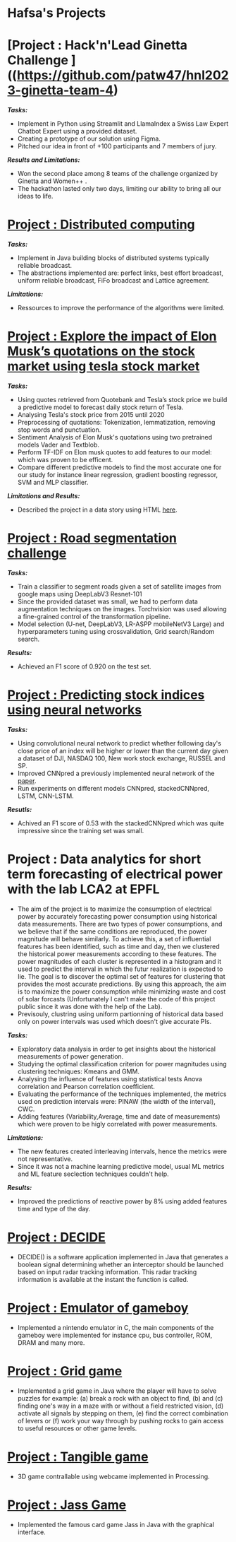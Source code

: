 # Hafsa's Projects

# [Project : Hack'n'Lead Ginetta Challenge ]((https://github.com/patw47/hnl2023-ginetta-team-4)

***Tasks:***
* Implement in Python using Streamlit and LlamaIndex a Swiss Law Expert Chatbot Expert using a provided dataset.
* Creating a prototype of our solution using Figma. 
* Pitched our idea in front of +100 participants and 7 members of jury. 

***Results and Limitations:***
* Won the second place among 8 teams of the challenge organized by Ginetta and Women++ .
* The hackathon lasted only two days, limiting our ability to bring all our ideas to life.


# [Project : Distributed computing](https://github.com/aoutir/Distributed-Algorithms) 

***Tasks:***
* Implement in Java building blocks of distributed systems typically reliable broadcast. 
* The abstractions implemented are: perfect links, best effort broadcast, uniform reliable broadcast, FiFo broadcast and Lattice agreement. 

***Limitations:***
* Ressources to improve the performance of the algorithms were limited.


# [Project  : Explore the impact of Elon Musk’s quotations on the stock market using tesla stock market](https://github.com/epfl-ada/ada-2021-project-noname)


***Tasks:***

* Using quotes retrieved from Quotebank and Tesla’s stock price we build a predictive model to forecast daily stock return of Tesla.
* Analysing Tesla's stock price from 2015 until 2020
* Preprocessing of quotations: Tokenization, lemmatization, removing stop words and punctuation. 
* Sentiment Analysis of Elon Musk's quotations using two pretrained models Vader and Textblob. 
* Perform TF-IDF on Elon musk quotes to add features to our model: which was proven to be efficent. 
* Compare different predictive models to find the most accurate one for our study for instance linear regression, gradient boosting regressor, SVM and MLP classifier.

***Limitations and Results:***
* Described the project in a data story using HTML [here](https://aoutir.github.io/).

# [Project : Road segmentation challenge](https://github.com/aoutir/Project_Machine_Learning)

***Tasks:***
* Train a classifier to segment roads given a set of satellite images from google maps using DeepLabV3 Resnet-101 
* Since the provided dataset was small, we had to perform data augmentation techniques on the images. Torchvision was used allowing a fine-grained control of the transformation pipeline. 
* Model selection (U-net, DeepLabV3, LR-ASPP mobileNetV3 Large) and hyperparameters tuning using crossvalidation, Grid search/Random search. 

***Results:***
* Achieved an F1 score of 0.920 on the test set.



# [Project : Predicting stock indices using neural networks](https://github.com/aoutir/Project_Deep_learning)

***Tasks:***
* Using convolutional neural network to predict whether following day's close price of an index will be higher or lower than the current day given a dataset of DJI, NASDAQ 100, New work stock exchange, RUSSEL and SP. 
* Improved CNNpred a previously implemented neural network of the [paper](https://www.sciencedirect.com/science/article/abs/pii/S0957417419301915). 
* Run experiments on different models CNNpred, stackedCNNpred, LSTM, CNN-LSTM. 

***Resutls:***
* Achived an F1 score of 0.53 with the stackedCNNpred which was quite impressive since the training set was small.


# Project : Data analytics for short term forecasting of electrical power with the lab LCA2 at EPFL 
* The aim of the project is to maximize the consumption of electrical power by accurately forecasting power consumption using historical data measurements. There are two types of power consumptions, and we believe that if the same conditions are reproduced, the power magnitude will behave similarly. To achieve this, a set of influential features has been identified, such as time and day, then we clustered the historical power measurements according to these features. The power magnitudes of each cluster is represented in a histogram and it used to predict the interval in which the futur realization is expected to lie. The goal is to discover the optimal set of features for clustering that provides the most accurate predictions. By using this approach, the aim is to maximize the power consumption while minimizing waste and cost of solar forcasts (Unfortunately I can't make the code of this project public since it was done with the help of the Lab).
* Previsouly, clustring using uniform partionning of historical data based only on power intervals was used which doesn't give accurate PIs.


***Tasks:***
* Exploratory data analysis in order to get insights about the historical measurements of power generation.
* Studying the optimal classification criterion for power magnitudes using clustering techniques: Kmeans and GMM.
* Analysing the influence of features using statistical tests Anova correlation and Pearson correlation coefficient. 
* Evaluating the performance of the techniques implemented, the metrics used on prediction intervals were: PINAW (the width of the interval), CWC.
* Adding features (Variability,Average, time and date of measurements) which were proven to be higly correlated with power measurements.

***Limitations:***
* The new features created interleaving intervals, hence the metrics were not representative.
* Since it was not a machine learning predictive model, usual ML metrics and ML feature seclection techniques couldn't help.


***Results:***
* Improved the predictions of reactive power by 8% using added features time and type of the day.





# [Project : DECIDE ](https://github.com/aoutir/DECIDE)

* DECIDE() is a software application implemented in Java that generates a boolean signal determining whether an interceptor should be launched based on input radar tracking information. This radar tracking information is available at the instant the function is called.

# [Project : Emulator of gameboy](https://github.com/aoutir/Emulator_gameboy)

* Implemented a nintendo emulator in C, the main components of the gameboy were implemented for instance cpu, bus controller, ROM, DRAM and many more.

# [Project : Grid game](https://github.com/aoutir/game_java)

* Implemented a grid game in Java where the player will have to solve puzzles for example: (a) break a rock with
an object to find, (b) and (c) finding one's way in a maze with or without a field
restricted vision, (d) activate all signals by stepping on them, (e) find the correct
combination of levers or (f) work your way through by pushing rocks to gain access to
useful resources or other game levels.

# [Project : Tangible game](https://github.com/aoutir/Project_computer_vision) 

* 3D game contrallable using webcame implemented in Processing. 

# [Project : Jass Game](https://github.com/aoutir/game_java)

* Implemented the famous card game Jass in Java with the graphical interface.

